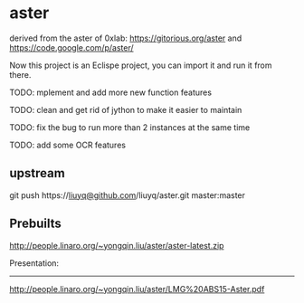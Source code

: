 aster
=====

derived from the aster of 0xlab: https://gitorious.org/aster and https://code.google.com/p/aster/

Now this project is an Eclispe project, you can import it and run it from there.

TODO: mplement and add more new function features

TODO: clean and get rid of jython to make it easier to maintain

TODO: fix the bug to run more than 2 instances at the same time

TODO: add some OCR features

upstream
---

git push https://liuyq@github.com/liuyq/aster.git master:master


Prebuilts
---

http://people.linaro.org/~yongqin.liu/aster/aster-latest.zip

Presentation:

---
http://people.linaro.org/~yongqin.liu/aster/LMG%20ABS15-Aster.pdf
